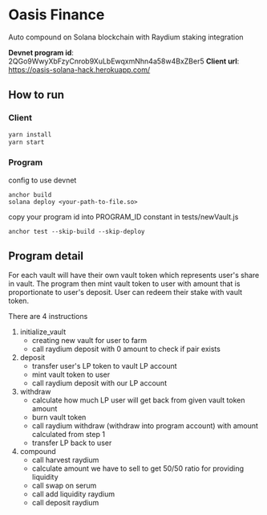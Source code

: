 # Oasis Finance

Auto compound on Solana blockchain with Raydium staking integration

**Devnet program id**: 2QGo9WwyXbFzyCnrob9XuLbEwqxmNhn4a58w4BxZBer5
**Client url**: https://oasis-solana-hack.herokuapp.com/

## How to run

### Client

```sh
yarn install
yarn start
```

### Program

config to use devnet

```
anchor build
solana deploy <your-path-to-file.so>
```

copy your program id into PROGRAM_ID constant in tests/newVault.js

```
anchor test --skip-build --skip-deploy
```

## Program detail

For each vault will have their own vault token which represents user's share in vault. The program then mint vault token to user with amount that is proportionate to user's deposit. User can redeem their stake with vault token.

There are 4 instructions

1. initialize_vault
    - creating new vault for user to farm
    - call raydium deposit with 0 amount to check if pair exists
2. deposit
    - transfer user's LP token to vault LP account
    - mint vault token to user
    - call raydium deposit with our LP account
3. withdraw
    - calculate how much LP user will get back from given vault token amount
    - burn vault token
    - call raydium withdraw (withdraw into program account) with amount calculated from step 1
    - transfer LP back to user
4. compound
    - call harvest raydium
    - calculate amount we have to sell to get 50/50 ratio for providing liquidity
    - call swap on serum
    - call add liquidity raydium
    - call deposit raydium
